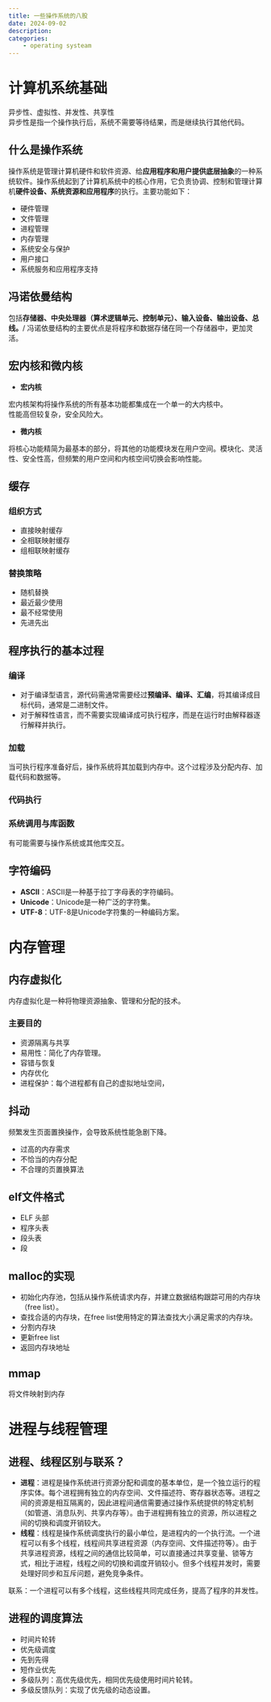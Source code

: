 ```yaml
---
title: 一些操作系统的八股
date: 2024-09-02
description: 
categories:
    - operating systeam
---
```

# 计算机系统基础
异步性、虚拟性、并发性、共享性\
异步性是指一个操作执行后，系统不需要等待结果，而是继续执行其他代码。
## 什么是操作系统
操作系统是管理计算机硬件和软件资源、给**应用程序和用户提供底层抽象**的一种系统软件。操作系统起到了计算机系统中的核心作用，它负责协调、控制和管理计算机**硬件设备、系统资源和应用程序**的执行。主要功能如下：
- 硬件管理
- 文件管理
- 进程管理
- 内存管理
- 系统安全与保护
- 用户接口
- 系统服务和应用程序支持
## 冯诺依曼结构
包括**存储器、中央处理器（算术逻辑单元、控制单元）、输入设备、输出设备、总线。**/
冯诺依曼结构的主要优点是将程序和数据存储在同一个存储器中，更加灵活。
## 宏内核和微内核
- **宏内核**

宏内核架构将操作系统的所有基本功能都集成在一个单一的大内核中。\
性能高但较复杂，安全风险大。
- **微内核**

将核心功能精简为最基本的部分，将其他的功能模块发在用户空间。模块化、灵活性、安全性高，但频繁的用户空间和内核空间切换会影响性能。
## 缓存
### 组织方式
- 直接映射缓存
- 全相联映射缓存
- 组相联映射缓存
### 替换策略
- 随机替换
- 最近最少使用
- 最不经常使用
- 先进先出
## 程序执行的基本过程
### 编译
- 对于编译型语言，源代码需通常需要经过**预编译、编译、汇编**，将其编译成目标代码，通常是二进制文件。
- 对于解释性语言，而不需要实现编译成可执行程序，而是在运行时由解释器逐行解释并执行。
### 加载
当可执行程序准备好后，操作系统将其加载到内存中。这个过程涉及分配内存、加载代码和数据等。
### 代码执行
### 系统调用与库函数
有可能需要与操作系统或其他库交互。
## 字符编码
- **ASCII**：ASCII是一种基于拉丁字母表的字符编码。
- **Unicode**：Unicode是一种广泛的字符集。
- **UTF-8**：UTF-8是Unicode字符集的一种编码方案。
# 内存管理
## 内存虚拟化
内存虚拟化是一种将物理资源抽象、管理和分配的技术。
### 主要目的
- 资源隔离与共享
- 易用性：简化了内存管理。
- 容错与恢复
- 内存优化
- 进程保护：每个进程都有自己的虚拟地址空间，
## 抖动
频繁发生页面置换操作，会导致系统性能急剧下降。
- 过高的内存需求
- 不恰当的内存分配
- 不合理的页置换算法
## elf文件格式
- ELF 头部
- 程序头表
- 段头表
- 段
## malloc的实现
- 初始化内存池，包括从操作系统请求内存，并建立数据结构跟踪可用的内存块（free list）。
- 查找合适的内存块，在free list使用特定的算法查找大小满足需求的内存块。
- 分割内存块
- 更新free list
- 返回内存块地址
## mmap
将文件映射到内存
# 进程与线程管理
## 进程、线程区别与联系？
- **进程**：进程是操作系统进行资源分配和调度的基本单位，是一个独立运行的程序实体。每个进程拥有独立的内存空间、文件描述符、寄存器状态等。进程之间的资源是相互隔离的，因此进程间通信需要通过操作系统提供的特定机制（如管道、消息队列、共享内存等）。由于进程拥有独立的资源，所以进程之间的切换和调度开销较大。
- **线程**：线程是操作系统调度执行的最小单位，是进程内的一个执行流。一个进程可以有多个线程，线程间共享进程资源（内存空间、文件描述符等）。由于共享进程资源，线程之间的通信比较简单，可以直接通过共享变量、锁等方式，相比于进程，线程之间的切换和调度开销较小。但多个线程并发时，需要处理好同步和互斥问题，避免竞争条件。

联系：一个进程可以有多个线程，这些线程共同完成任务，提高了程序的并发性。
## 进程的调度算法
- 时间片轮转
- 优先级调度
- 先到先得
- 短作业优先
- 多级队列：高优先级优先，相同优先级使用时间片轮转。
- 多级反馈队列：实现了优先级的动态设置。
